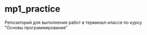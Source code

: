 # mp1_practice
Репозиторий для выполнения работ в терминал-классе по курсу "Основы программирования"
